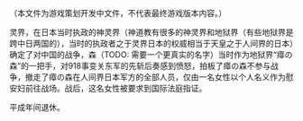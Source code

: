 （本文件为游戏策划开发中文件，不代表最终游戏版本内容。）

灵界，在日本当时执政的神灵界（神道教有很多的神灵界和地狱界（有些地狱界是跨中日两国的），当时的执政者之于灵界日本的权威相当于天皇之于人间界的日本）确定了对中国的战争，森（TODO: 需要一个更真实的名字）当时作为地狱界“瘴の森”的一把手，对918事变关东军的先斩后奏感到愤怒，拍板了瘴の森不参与战争，撤走了瘴の森在人间界日本军方的全部人员，仅由一名女性以个人名义作为慰安妇前往战场。战后，这名女性被要求到国际法庭指证。

平成年间退休。
